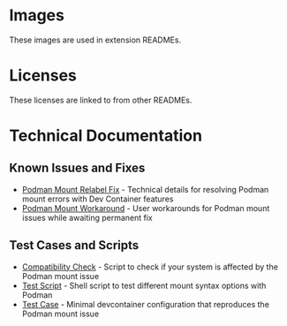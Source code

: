 # Images

These images are used in extension READMEs.

# Licenses

These licenses are linked to from other READMEs.

# Technical Documentation

## Known Issues and Fixes

- [Podman Mount Relabel Fix](podman-mount-relabel-fix.md) - Technical details for resolving Podman mount errors with Dev Container features
- [Podman Mount Workaround](podman-mount-workaround.md) - User workarounds for Podman mount issues while awaiting permanent fix

## Test Cases and Scripts

- [Compatibility Check](check-podman-compatibility.sh) - Script to check if your system is affected by the Podman mount issue
- [Test Script](test-podman-mount-fix.sh) - Shell script to test different mount syntax options with Podman
- [Test Case](test-podman-issue/) - Minimal devcontainer configuration that reproduces the Podman mount issue